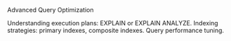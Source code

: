 Advanced Query Optimization

Understanding execution plans: EXPLAIN or EXPLAIN ANALYZE.
Indexing strategies: primary indexes, composite indexes.
Query performance tuning.